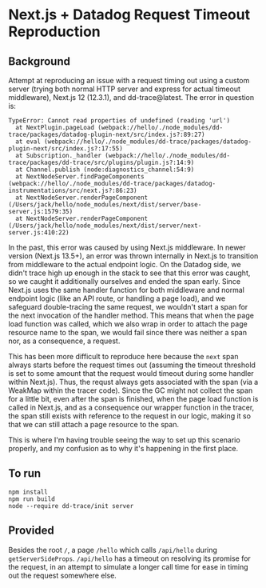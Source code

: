 # Next.js + Datadog Request Timeout Reproduction

## Background
Attempt at reproducing an issue with a request timing out using a custom server (trying both normal HTTP server and express for actual timeout middleware), Next.js 12 (12.3.1), and dd-trace@latest. The error in question is:

```
TypeError: Cannot read properties of undefined (reading 'url') 
  at NextPlugin.pageLoad (webpack://hello/./node_modules/dd-trace/packages/datadog-plugin-next/src/index.js?:89:27) 
  at eval (webpack://hello/./node_modules/dd-trace/packages/datadog-plugin-next/src/index.js?:17:55) 
  at Subscription._handler (webpack://hello/./node_modules/dd-trace/packages/dd-trace/src/plugins/plugin.js?:14:9) 
  at Channel.publish (node:diagnostics_channel:54:9) 
  at NextNodeServer.findPageComponents (webpack://hello/./node_modules/dd-trace/packages/datadog-instrumentations/src/next.js?:86:23) 
  at NextNodeServer.renderPageComponent (/Users/jack/hello/node_modules/next/dist/server/base-server.js:1579:35) 
  at NextNodeServer.renderPageComponent (/Users/jack/hello/node_modules/next/dist/server/next-server.js:410:22)
```

In the past, this error was caused by using Next.js middleware. In newer version (Next.js 13.5+), an error was thrown internally in Next.js to transition from middleware to the actual endpoint logic. On the Datadog side, we didn't trace high up enough in the stack to see that this error was caught, so we caught it additionally ourselves and ended the span early. Since Next.js uses the same handler function for both middleware and normal endpoint logic (like an API route, or handling a page load), and we safeguard double-tracing the same request, we wouldn't start a span for the next invocation of the handler method. This means that when the page load function was called, which we also wrap in order to attach the page resource name to the span, we would fail since there was neither a span nor, as a consequence, a request.

This has been more difficult to reproduce here because the `next` span always starts before the request times out (assuming the timeout threshold is set to some amount that the request would timeout during some handler within Next.js). Thus, the requst always gets associated with the span (via a WeakMap within the tracer code). Since the GC might not collect the span for a little bit, even after the span is finished, when the page load function is called in Next.js, and as a consequence our wrapper function in the tracer, the span still exists with reference to the request in our logic, making it so that we can still attach a page resource to the span. 

This is where I'm having trouble seeing the way to set up this scenario properly, and my confusion as to why it's happening in the first place.

## To run

```
npm install
npm run build
node --require dd-trace/init server
```

## Provided
Besides the root `/`, a page `/hello` which calls `/api/hello` during `getServerSideProps`. `/api/hello` has a timeout on resolving its promise for the request, in an attempt to simulate a longer call time for ease in timing out the request somewhere else.